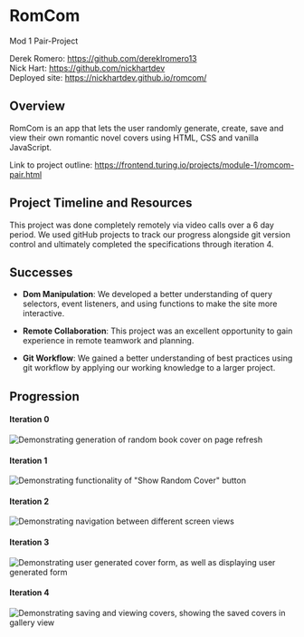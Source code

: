 # RomCom #

Mod 1 Pair-Project  

Derek Romero: https://github.com/dereklromero13  
Nick Hart: https://github.com/nickhartdev  
Deployed site: https://nickhartdev.github.io/romcom/

## Overview ##

RomCom is an app that lets the user randomly generate, create, save and view their own romantic novel covers using HTML, CSS and vanilla JavaScript.  

Link to project outline: https://frontend.turing.io/projects/module-1/romcom-pair.html

## Project Timeline and Resources ##

This project was done completely remotely via video calls over a 6 day period. We used gitHub projects to track our progress alongside git version control and ultimately completed the specifications through iteration 4.   

## Successes ##

- **Dom Manipulation**: We developed a better understanding of query selectors, event listeners, and using functions to make the site more interactive.

- **Remote Collaboration**: This project was an excellent opportunity to gain experience in remote teamwork and planning.

- **Git Workflow**: We gained a better understanding of best practices using git workflow by applying our working knowledge to a larger project.

## Progression ##

#### Iteration 0

![Demonstrating generation of random book cover on page refresh](https://user-images.githubusercontent.com/60753853/82389417-5a5a5f80-99f9-11ea-973c-2b716f10b641.gif)

#### Iteration 1

![Demonstrating functionality of "Show Random Cover" button](https://user-images.githubusercontent.com/60753853/82389473-8675e080-99f9-11ea-9fb4-9b0a2f4a3b20.gif)

#### Iteration 2

![Demonstrating navigation between different screen views](https://user-images.githubusercontent.com/60753853/82389474-883fa400-99f9-11ea-8287-42a3c99197ae.gif) 

#### Iteration 3

![Demonstrating user generated cover form, as well as displaying user generated form](https://user-images.githubusercontent.com/60753853/82389477-8a096780-99f9-11ea-9757-f81ecceb0edf.gif)

#### Iteration 4

![Demonstrating saving and viewing covers, showing the saved covers in gallery view](https://user-images.githubusercontent.com/60753853/82389482-8c6bc180-99f9-11ea-8576-c8eaadbbd30d.gif)
